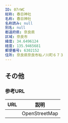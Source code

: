 ```yaml
---
ID: 07rWC
総称: 春日神社
名称: 春日神社
名称読み: null
別名: null
都道府県: 奈良県
区域: 奈良市
緯度: 34.6496124
経度: 135.9465681
郵便番号: 6302152
住所: 奈良県奈良市杣ノ川町６７３
---
```


## その他

### 参考URL

| URL | 説明          |
| --- | ------------- |
|     | OpenStreetMap |
